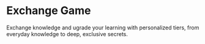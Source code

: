 # Exchange Game
Exchange knowledge and ugrade your learning with personalized tiers, from everyday knowledge to deep, exclusive secrets.
